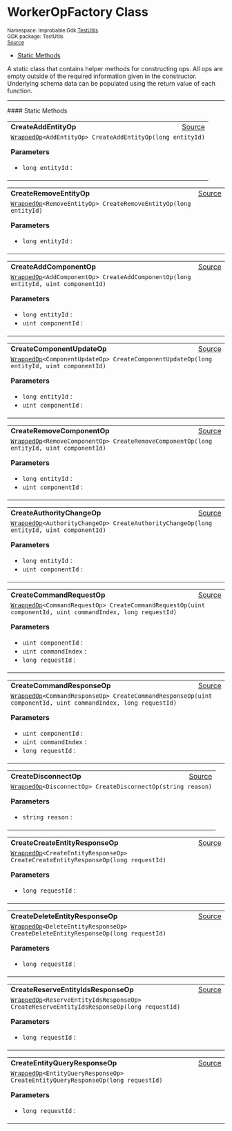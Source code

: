 
# WorkerOpFactory Class
<sup>
Namespace: Improbable.Gdk.<a href="{{urlRoot}}/api/test-utils-index">TestUtils</a><br/>
GDK package: TestUtils<br/>
<a href="https://www.github.com/spatialos/gdk-for-unity/blob/0.2.3/workers/unity/Packages/com.improbable.gdk.testutils/WorkerOpFactory.cs/#L12">Source</a>
<style>
a code {
                    padding: 0em 0.25em!important;
}
code {
                    background-color: #ffffff!important;
}
</style>
</sup>
<nav id="pageToc" class="page-toc"><ul><li><a href="#static-methods">Static Methods</a>
</ul></nav>

</p>



<p>A static class that contains helper methods for constructing ops. All ops are empty outside of the required information given in the constructor. Underlying schema data can be populated using the return value of each function. </p>











</p>
<hr style="width:100%; border-top-color:#d8d8d8" />
#### Static Methods


</p>




<table width="100%">
    <tr>
        <td style="border-right:none"><b>CreateAddEntityOp</b></td>
        <td style="border-left:none; text-align:right"><a href="https://www.github.com/spatialos/gdk-for-unity/blob/0.2.3/workers/unity/Packages/com.improbable.gdk.testutils/WorkerOpFactory.cs/#L14">Source</a></td>
    </tr>
    <tr>
        <td colspan="2">
<code><a href="{{urlRoot}}/api/test-utils/wrapped-op">WrappedOp</a>&lt;AddEntityOp&gt; CreateAddEntityOp(long entityId)</code></p>



</p>

<b>Parameters</b>

<ul>
<li><code>long entityId</code> : </li>
</ul>





</td>
    </tr>
</table>


<table width="100%">
    <tr>
        <td style="border-right:none"><b>CreateRemoveEntityOp</b></td>
        <td style="border-left:none; text-align:right"><a href="https://www.github.com/spatialos/gdk-for-unity/blob/0.2.3/workers/unity/Packages/com.improbable.gdk.testutils/WorkerOpFactory.cs/#L23">Source</a></td>
    </tr>
    <tr>
        <td colspan="2">
<code><a href="{{urlRoot}}/api/test-utils/wrapped-op">WrappedOp</a>&lt;RemoveEntityOp&gt; CreateRemoveEntityOp(long entityId)</code></p>



</p>

<b>Parameters</b>

<ul>
<li><code>long entityId</code> : </li>
</ul>





</td>
    </tr>
</table>


<table width="100%">
    <tr>
        <td style="border-right:none"><b>CreateAddComponentOp</b></td>
        <td style="border-left:none; text-align:right"><a href="https://www.github.com/spatialos/gdk-for-unity/blob/0.2.3/workers/unity/Packages/com.improbable.gdk.testutils/WorkerOpFactory.cs/#L32">Source</a></td>
    </tr>
    <tr>
        <td colspan="2">
<code><a href="{{urlRoot}}/api/test-utils/wrapped-op">WrappedOp</a>&lt;AddComponentOp&gt; CreateAddComponentOp(long entityId, uint componentId)</code></p>



</p>

<b>Parameters</b>

<ul>
<li><code>long entityId</code> : </li>
<li><code>uint componentId</code> : </li>
</ul>





</td>
    </tr>
</table>


<table width="100%">
    <tr>
        <td style="border-right:none"><b>CreateComponentUpdateOp</b></td>
        <td style="border-left:none; text-align:right"><a href="https://www.github.com/spatialos/gdk-for-unity/blob/0.2.3/workers/unity/Packages/com.improbable.gdk.testutils/WorkerOpFactory.cs/#L43">Source</a></td>
    </tr>
    <tr>
        <td colspan="2">
<code><a href="{{urlRoot}}/api/test-utils/wrapped-op">WrappedOp</a>&lt;ComponentUpdateOp&gt; CreateComponentUpdateOp(long entityId, uint componentId)</code></p>



</p>

<b>Parameters</b>

<ul>
<li><code>long entityId</code> : </li>
<li><code>uint componentId</code> : </li>
</ul>





</td>
    </tr>
</table>


<table width="100%">
    <tr>
        <td style="border-right:none"><b>CreateRemoveComponentOp</b></td>
        <td style="border-left:none; text-align:right"><a href="https://www.github.com/spatialos/gdk-for-unity/blob/0.2.3/workers/unity/Packages/com.improbable.gdk.testutils/WorkerOpFactory.cs/#L55">Source</a></td>
    </tr>
    <tr>
        <td colspan="2">
<code><a href="{{urlRoot}}/api/test-utils/wrapped-op">WrappedOp</a>&lt;RemoveComponentOp&gt; CreateRemoveComponentOp(long entityId, uint componentId)</code></p>



</p>

<b>Parameters</b>

<ul>
<li><code>long entityId</code> : </li>
<li><code>uint componentId</code> : </li>
</ul>





</td>
    </tr>
</table>


<table width="100%">
    <tr>
        <td style="border-right:none"><b>CreateAuthorityChangeOp</b></td>
        <td style="border-left:none; text-align:right"><a href="https://www.github.com/spatialos/gdk-for-unity/blob/0.2.3/workers/unity/Packages/com.improbable.gdk.testutils/WorkerOpFactory.cs/#L66">Source</a></td>
    </tr>
    <tr>
        <td colspan="2">
<code><a href="{{urlRoot}}/api/test-utils/wrapped-op">WrappedOp</a>&lt;AuthorityChangeOp&gt; CreateAuthorityChangeOp(long entityId, uint componentId)</code></p>



</p>

<b>Parameters</b>

<ul>
<li><code>long entityId</code> : </li>
<li><code>uint componentId</code> : </li>
</ul>





</td>
    </tr>
</table>


<table width="100%">
    <tr>
        <td style="border-right:none"><b>CreateCommandRequestOp</b></td>
        <td style="border-left:none; text-align:right"><a href="https://www.github.com/spatialos/gdk-for-unity/blob/0.2.3/workers/unity/Packages/com.improbable.gdk.testutils/WorkerOpFactory.cs/#L77">Source</a></td>
    </tr>
    <tr>
        <td colspan="2">
<code><a href="{{urlRoot}}/api/test-utils/wrapped-op">WrappedOp</a>&lt;CommandRequestOp&gt; CreateCommandRequestOp(uint componentId, uint commandIndex, long requestId)</code></p>



</p>

<b>Parameters</b>

<ul>
<li><code>uint componentId</code> : </li>
<li><code>uint commandIndex</code> : </li>
<li><code>long requestId</code> : </li>
</ul>





</td>
    </tr>
</table>


<table width="100%">
    <tr>
        <td style="border-right:none"><b>CreateCommandResponseOp</b></td>
        <td style="border-left:none; text-align:right"><a href="https://www.github.com/spatialos/gdk-for-unity/blob/0.2.3/workers/unity/Packages/com.improbable.gdk.testutils/WorkerOpFactory.cs/#L89">Source</a></td>
    </tr>
    <tr>
        <td colspan="2">
<code><a href="{{urlRoot}}/api/test-utils/wrapped-op">WrappedOp</a>&lt;CommandResponseOp&gt; CreateCommandResponseOp(uint componentId, uint commandIndex, long requestId)</code></p>



</p>

<b>Parameters</b>

<ul>
<li><code>uint componentId</code> : </li>
<li><code>uint commandIndex</code> : </li>
<li><code>long requestId</code> : </li>
</ul>





</td>
    </tr>
</table>


<table width="100%">
    <tr>
        <td style="border-right:none"><b>CreateDisconnectOp</b></td>
        <td style="border-left:none; text-align:right"><a href="https://www.github.com/spatialos/gdk-for-unity/blob/0.2.3/workers/unity/Packages/com.improbable.gdk.testutils/WorkerOpFactory.cs/#L102">Source</a></td>
    </tr>
    <tr>
        <td colspan="2">
<code><a href="{{urlRoot}}/api/test-utils/wrapped-op">WrappedOp</a>&lt;DisconnectOp&gt; CreateDisconnectOp(string reason)</code></p>



</p>

<b>Parameters</b>

<ul>
<li><code>string reason</code> : </li>
</ul>





</td>
    </tr>
</table>


<table width="100%">
    <tr>
        <td style="border-right:none"><b>CreateCreateEntityResponseOp</b></td>
        <td style="border-left:none; text-align:right"><a href="https://www.github.com/spatialos/gdk-for-unity/blob/0.2.3/workers/unity/Packages/com.improbable.gdk.testutils/WorkerOpFactory.cs/#L108">Source</a></td>
    </tr>
    <tr>
        <td colspan="2">
<code><a href="{{urlRoot}}/api/test-utils/wrapped-op">WrappedOp</a>&lt;CreateEntityResponseOp&gt; CreateCreateEntityResponseOp(long requestId)</code></p>



</p>

<b>Parameters</b>

<ul>
<li><code>long requestId</code> : </li>
</ul>





</td>
    </tr>
</table>


<table width="100%">
    <tr>
        <td style="border-right:none"><b>CreateDeleteEntityResponseOp</b></td>
        <td style="border-left:none; text-align:right"><a href="https://www.github.com/spatialos/gdk-for-unity/blob/0.2.3/workers/unity/Packages/com.improbable.gdk.testutils/WorkerOpFactory.cs/#L118">Source</a></td>
    </tr>
    <tr>
        <td colspan="2">
<code><a href="{{urlRoot}}/api/test-utils/wrapped-op">WrappedOp</a>&lt;DeleteEntityResponseOp&gt; CreateDeleteEntityResponseOp(long requestId)</code></p>



</p>

<b>Parameters</b>

<ul>
<li><code>long requestId</code> : </li>
</ul>





</td>
    </tr>
</table>


<table width="100%">
    <tr>
        <td style="border-right:none"><b>CreateReserveEntityIdsResponseOp</b></td>
        <td style="border-left:none; text-align:right"><a href="https://www.github.com/spatialos/gdk-for-unity/blob/0.2.3/workers/unity/Packages/com.improbable.gdk.testutils/WorkerOpFactory.cs/#L128">Source</a></td>
    </tr>
    <tr>
        <td colspan="2">
<code><a href="{{urlRoot}}/api/test-utils/wrapped-op">WrappedOp</a>&lt;ReserveEntityIdsResponseOp&gt; CreateReserveEntityIdsResponseOp(long requestId)</code></p>



</p>

<b>Parameters</b>

<ul>
<li><code>long requestId</code> : </li>
</ul>





</td>
    </tr>
</table>


<table width="100%">
    <tr>
        <td style="border-right:none"><b>CreateEntityQueryResponseOp</b></td>
        <td style="border-left:none; text-align:right"><a href="https://www.github.com/spatialos/gdk-for-unity/blob/0.2.3/workers/unity/Packages/com.improbable.gdk.testutils/WorkerOpFactory.cs/#L138">Source</a></td>
    </tr>
    <tr>
        <td colspan="2">
<code><a href="{{urlRoot}}/api/test-utils/wrapped-op">WrappedOp</a>&lt;EntityQueryResponseOp&gt; CreateEntityQueryResponseOp(long requestId)</code></p>



</p>

<b>Parameters</b>

<ul>
<li><code>long requestId</code> : </li>
</ul>





</td>
    </tr>
</table>







